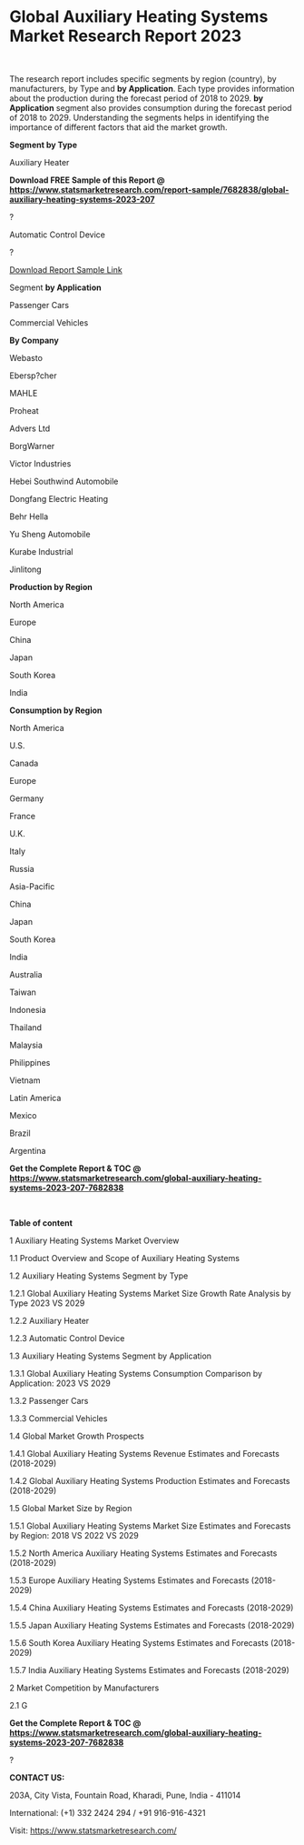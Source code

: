 <h1>Global Auxiliary Heating Systems Market Research Report 2023</h1><br/><p>The research report includes specific segments by region (country), by manufacturers, by Type and <strong>by Application</strong>. Each type provides information about the production during the forecast period of 2018 to 2029. <strong>by Application</strong> segment also provides consumption during the forecast period of 2018 to 2029. Understanding the segments helps in identifying the importance of different factors that aid the market growth.</p>
 
 
 
 <p><strong>Segment by Type</strong></p>
 
 
 
 <p>Auxiliary Heater</p>
 
 
 
 <div><b>Download FREE Sample of this Report @ <a href="https://www.statsmarketresearch.com/download-free-sample/7682838/global-auxiliary-heating-systems-2023-207">https://www.statsmarketresearch.com/report-sample/7682838/global-auxiliary-heating-systems-2023-207</a></b></div>
 
 
 
 <p>? </p>
 
 
 
 <p>Automatic Control Device</p>
 
 
 
 <p>? </p>
 
 
 
 <p><a href="https://www.statsmarketresearch.com/download-free-sample/7682838/global-auxiliary-heating-systems-2023-207">Download Report Sample Link</a></p>
 
 
 
 <p>Segment <strong>by Application</strong></p>
 
 
 
 <p>Passenger Cars</p>
 
 
 
 <p>Commercial Vehicles</p>
 
 
 
 <p><strong>By Company</strong></p>
 
 
 
 <p>Webasto</p>
 
 
 
 <p>Ebersp?cher</p>
 
 
 
 <p>MAHLE</p>
 
 
 
 <p>Proheat</p>
 
 
 
 <p>Advers Ltd</p>
 
 
 
 <p>BorgWarner</p>
 
 
 
 <p>Victor Industries</p>
 
 
 
 <p>Hebei Southwind Automobile</p>
 
 
 
 <p>Dongfang Electric Heating</p>
 
 
 
 <p>Behr Hella</p>
 
 
 
 <p>Yu Sheng Automobile</p>
 
 
 
 <p>Kurabe Industrial</p>
 
 
 
 <p>Jinlitong</p>
 
 
 
 <p><strong>Production by Region</strong></p>
 
 
 
 <p>North America</p>
 
 
 
 <p>Europe</p>
 
 
 
 <p>China</p>
 
 
 
 <p>Japan</p>
 
 
 
 <p>South Korea</p>
 
 
 
 <p>India</p>
 
 
 
 <p><strong>Consumption by Region</strong></p>
 
 
 
 <p>North America</p>
 
 
 
 <p>U.S.</p>
 
 
 
 <p>Canada</p>
 
 
 
 <p>Europe</p>
 
 
 
 <p>Germany</p>
 
 
 
 <p>France</p>
 
 
 
 <p>U.K.</p>
 
 
 
 <p>Italy</p>
 
 
 
 <p>Russia</p>
 
 
 
 <p>Asia-Pacific</p>
 
 
 
 <p>China</p>
 
 
 
 <p>Japan</p>
 
 
 
 <p>South Korea</p>
 
 
 
 <p>India</p>
 
 
 
 <p>Australia</p>
 
 
 
 <p>Taiwan</p>
 
 
 
 <p>Indonesia</p>
 
 
 
 <p>Thailand</p>
 
 
 
 <p>Malaysia</p>
 
 
 
 <p>Philippines</p>
 
 
 
 <p>Vietnam</p>
 
 
 
 <p>Latin America</p>
 
 
 
 <p>Mexico</p>
 
 
 
 <p>Brazil</p>
 
 
 
 <p>Argentina</p>
 
 
 
 <div><b>Get the Complete Report & TOC @ <a href="https://www.statsmarketresearch.com/global-auxiliary-heating-systems-2023-207-7682838">https://www.statsmarketresearch.com/global-auxiliary-heating-systems-2023-207-7682838</a></b></div>
 
 
 
 <p><br />
 
 <b>Table of content</b></p>
 
 
 
 <p>1 Auxiliary Heating Systems Market Overview<br />
 
 1.1 Product Overview and Scope of Auxiliary Heating Systems<br />
 
 1.2 Auxiliary Heating Systems Segment by Type<br />
 
 1.2.1 Global Auxiliary Heating Systems Market Size Growth Rate Analysis by Type 2023 VS 2029<br />
 
 1.2.2 Auxiliary Heater<br />
 
 1.2.3 Automatic Control Device<br />
 
 1.3 Auxiliary Heating Systems Segment by Application<br />
 
 1.3.1 Global Auxiliary Heating Systems Consumption Comparison by Application: 2023 VS 2029<br />
 
 1.3.2 Passenger Cars<br />
 
 1.3.3 Commercial Vehicles<br />
 
 1.4 Global Market Growth Prospects<br />
 
 1.4.1 Global Auxiliary Heating Systems Revenue Estimates and Forecasts (2018-2029)<br />
 
 1.4.2 Global Auxiliary Heating Systems Production Estimates and Forecasts (2018-2029)<br />
 
 1.5 Global Market Size by Region<br />
 
 1.5.1 Global Auxiliary Heating Systems Market Size Estimates and Forecasts by Region: 2018 VS 2022 VS 2029<br />
 
 1.5.2 North America Auxiliary Heating Systems Estimates and Forecasts (2018-2029)<br />
 
 1.5.3 Europe Auxiliary Heating Systems Estimates and Forecasts (2018-2029)<br />
 
 1.5.4 China Auxiliary Heating Systems Estimates and Forecasts (2018-2029)<br />
 
 1.5.5 Japan Auxiliary Heating Systems Estimates and Forecasts (2018-2029)<br />
 
 1.5.6 South Korea Auxiliary Heating Systems Estimates and Forecasts (2018-2029)<br />
 
 1.5.7 India Auxiliary Heating Systems Estimates and Forecasts (2018-2029)<br />
 
 2 Market Competition by Manufacturers<br />
 
 2.1 G</p>
 
 
 
 <div><b>Get the Complete Report & TOC @ <a href="https://www.statsmarketresearch.com/global-auxiliary-heating-systems-2023-207-7682838">https://www.statsmarketresearch.com/global-auxiliary-heating-systems-2023-207-7682838</a></b></div>
 
 
 
 <p>? </p>
 
 
 
 <p><b>CONTACT US:</b><br />
 
 203A, City Vista, Fountain Road, Kharadi, Pune, India - 411014<br />
 
 International: (+1) 332 2424 294 / +91 916-916-4321<br />
 
 Visit: <a href="https://www.statsmarketresearch.com/">https://www.statsmarketresearch.com/</a></p>